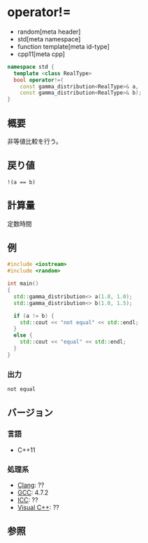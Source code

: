 # operator!=
* random[meta header]
* std[meta namespace]
* function template[meta id-type]
* cpp11[meta cpp]

```cpp
namespace std {
  template <class RealType>
  bool operator!=(
    const gamma_distribution<RealType>& a,
    const gamma_distribution<RealType>& b);
}
```

## 概要
非等値比較を行う。


## 戻り値
`!(a == b)`


## 計算量
定数時間


## 例
```cpp example
#include <iostream>
#include <random>

int main()
{
  std::gamma_distribution<> a(1.0, 1.0);
  std::gamma_distribution<> b(1.0, 1.5);

  if (a != b) {
    std::cout << "not equal" << std::endl;
  }
  else {
    std::cout << "equal" << std::endl;
  }
}
```

### 出力
```
not equal
```

## バージョン
### 言語
- C++11

### 処理系
- [Clang](/implementation.md#clang): ??
- [GCC](/implementation.md#gcc): 4.7.2
- [ICC](/implementation.md#icc): ??
- [Visual C++](/implementation.md#visual_cpp): ??


## 参照


